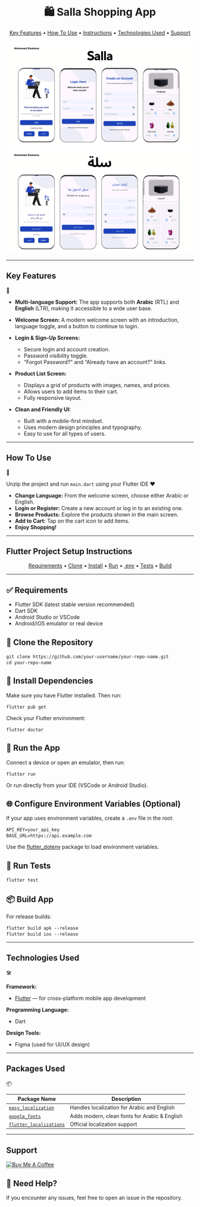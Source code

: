 <h1 align="center">
  🛍️ Salla Shopping App
</h1>
<p align="center">
  <a href="#key-features">Key Features</a> •
  <a href="#how-to-use">How To Use</a> •
  <a href="#flutter project setup instructions">Instructions</a> •
  <a href="#technologies-used">Technologies Used</a> •
  <a href="#support">Support</a>
</p>

<img src="assets/images/english.png" alt="english" />

<img src="assets/images/arabic.png" alt="Arabic" />

---

##  Key Features  
🧩

* **Multi-language Support:** The app supports both **Arabic** (RTL) and **English** (LTR), making it accessible to a wide user base.

* **Welcome Screen:** A modern welcome screen with an introduction, language toggle, and a button to continue to login.

* **Login & Sign-Up Screens:** 
  - Secure login and account creation.
  - Password visibility toggle.
  - “Forgot Password?” and “Already have an account?” links.

* **Product List Screen:** 
  - Displays a grid of products with images, names, and prices.
  - Allows users to add items to their cart.
  - Fully responsive layout.

* **Clean and Friendly UI:** 
  - Built with a mobile-first mindset.
  - Uses modern design principles and typography.
  - Easy to use for all types of users.

---

##  How To Use  
🚀

Unzip the project and run `main.dart` using your Flutter IDE ❤️

* **Change Language:** From the welcome screen, choose either Arabic or English.
* **Login or Register:** Create a new account or log in to an existing one.
* **Browse Products:** Explore the products shown in the main screen.
* **Add to Cart:** Tap on the cart icon to add items.
* **Enjoy Shopping!**

---

## Flutter Project Setup Instructions

<p align="center">
  <a href="#requirements">Requirements</a> •
  <a href="#clone-the-repository">Clone</a> •
  <a href="#install-dependencies">Install</a> •
  <a href="#run-the-app">Run</a> •
  <a href="#environment-variables">.env</a> •
  <a href="#run-tests">Tests</a> •
  <a href="#build">Build</a>
</p>

<hr />

<h2 id="requirements">✅ Requirements</h2>
<ul>
  <li>Flutter SDK (latest stable version recommended)</li>
  <li>Dart SDK</li>
  <li>Android Studio or VSCode</li>
  <li>Android/iOS emulator or real device</li>
</ul>

<h2 id="clone-the-repository">🚀 Clone the Repository</h2>
<pre><code>git clone https://github.com/your-username/your-repo-name.git
cd your-repo-name</code></pre>

<h2 id="install-dependencies">🔧 Install Dependencies</h2>
<p>Make sure you have Flutter installed. Then run:</p>
<pre><code>flutter pub get</code></pre>
<p>Check your Flutter environment:</p>
<pre><code>flutter doctor</code></pre>

<h2 id="run-the-app">📱 Run the App</h2>
<p>Connect a device or open an emulator, then run:</p>
<pre><code>flutter run</code></pre>
<p>Or run directly from your IDE (VSCode or Android Studio).</p>

<h2 id="environment-variables">🌐 Configure Environment Variables (Optional)</h2>
<p>If your app uses environment variables, create a <code>.env</code> file in the root:</p>
<pre><code>API_KEY=your_api_key
BASE_URL=https://api.example.com</code></pre>
<p>Use the <a href="https://pub.dev/packages/flutter_dotenv" target="_blank">flutter_dotenv</a> package to load environment variables.</p>

<h2 id="run-tests">🧪 Run Tests</h2>
<pre><code>flutter test</code></pre>

<h2 id="build">📦 Build App</h2>
<p>For release builds:</p>
<pre><code>flutter build apk --release
flutter build ios --release</code></pre>

---

##  Technologies Used  
🛠️

**Framework:**  
- [Flutter](https://flutter.dev/) — for cross-platform mobile app development

**Programming Language:**  
- Dart

**Design Tools:**  
- Figma (used for UI/UX design)

---

##  Packages Used  
📦

| Package Name | Description |
|--------------|-------------|
| [`easy_localization`](https://pub.dev/packages/easy_localization) | Handles localization for Arabic and English |
| [`google_fonts`](https://pub.dev/packages/google_fonts) | Adds modern, clean fonts for Arabic & English |
| [`flutter_localizations`](https://api.flutter.dev/flutter/flutter_localizations/flutter_localizations-library.html) | Official localization support |

---------------------------------------------------
##  Support

<a href="https://buymeacoffee.com/mohamedmkaj" target="_blank"><img src="https://www.buymeacoffee.com/assets/img/custom_images/purple_img.png" alt="Buy Me A Coffee" style="height: 41px !important;width: 174px !important;box-shadow: 0px 3px 2px 0px rgba(190, 190, 190, 0.5) !important;-webkit-box-shadow: 0px 3px 2px 0px rgba(190, 190, 190, 0.5) !important;" ></a>


<h2>💬 Need Help?</h2>
<p>If you encounter any issues, feel free to open an issue in the repository.</p>
